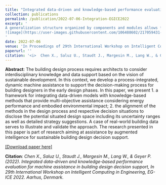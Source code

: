 ```yaml
---
title: "Integrated data-driven and knowledge-based performance evaluation for machine assistance in building design decision support"
collection: publications
permalink: /publication/2022-07-06-Integration-EGICE2022
excerpt: '
A generalization structure organized by components and modules allows for data-driven models aligned to domain knowledge for building design support.
![image](https://user-images.githubusercontent.com/106488602/217059431-361a74c9-b633-4b05-994d-e5a0b8468b71.png)
'
date: 2022-07-06
venue: 'In Proceedings of 29th International Workshop on Intelligent Computing in Engineering, EG-ICE 2022, special issue'
paperurl: ''
citation: '<i>	Chen X., Saluz U., Staudt J., Margesin M., Lang W., & Geyer P. (2022). Integrated data-driven and knowledge-based performance evaluation for machine assistance in building design decision support, In 29th International Workshop on Intelligent Computing in Engineering, EG-ICE 2022. Aarhus, Denmark.</i>'
---
```


**Abstract**: The building design process requires architects to consider interdisciplinary knowledge and data support based on the vision of sustainable development. In this context, we develop a process-integrated, dynamic machine assistance to support the decision-making process for building designers in the early design phases. In this paper, we present 1. a framework for integrating data-driven models with knowledge-based methods that provide multi-objective assistance considering energy performance and embodied environmental impact; 2. the alignment of the methods in the design process and respective decision situations to disclose the potential situated design space including its uncertainty ranges as well as detailed strategy suggestions. A case of real-world building data serves to illustrate and validate the approach. The research presented in this paper is part of research aiming at assistance by augmented intelligence for sustainable building design decision support.

[[Download paper here]](https://ebooks.au.dk/aul/catalog/download/455/312/1850-2?inline=1)

**Citation**:<i>	Chen X., Saluz U., Staudt J., Margesin M., Lang W., & Geyer P. (2022). Integrated data-driven and knowledge-based performance evaluation for machine assistance in building design decision support, In 29th International Workshop on Intelligent Computing in Engineering, EG-ICE 2022. Aarhus, Denmark.</i>
